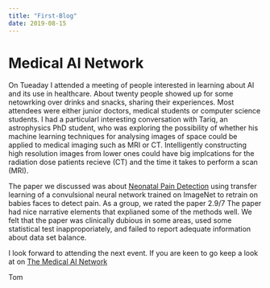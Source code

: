 ```yaml
---
title: "First-Blog"
date: 2019-08-15
---
```


# Medical AI Network

On Tueaday I attended a meeting of people interested in learning about AI and its use in healthcare.
About twenty people showed up for some netowrking over drinks and snacks, sharing their experiences.
Most attendees were either junior doctors, medical students or computer science students.
I had a particularl interesting conversation with Tariq, an astrophysics PhD student,
who was exploring the possibility of whether his machine learning techniques for analysing images of space could be applied to medical imaging such as MRI or CT.
Intelligently constructing high resolution images from lower ones could have big implcations for the radiation dose patients recieve (CT) and the time it takes to perform a scan (MRI).

The paper we discussed was about <a href='https://arxiv.org/abs/1807.01631?fbclid=IwAR3S0ri5nuBiHuEt63C6keGgqP4d4Q4GsFO3NpRsmcjsISOIsssqckyj4fo'>Neonatal Pain Detection</a>
using transfer learning of a convulsional neural network trained on ImageNet to retrain on babies faces to detect pain.
As a group, we rated the paper 2.9/7
The paper had nice narrative elements that explianed some of the methods well.
We felt that the paper was clinically dubious in some areas, used some statistical test inapproporiately, and failed to report adequate information about data set balance.

I look forward to attending the next event.
If you are keen to go keep a look at on <a href="https://www.facebook.com/medAInet/">The Medical AI Network</a>

Tom
